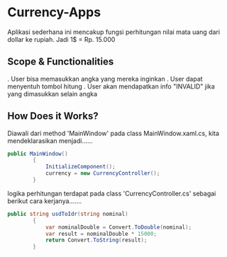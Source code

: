# Currency-Apps

Aplikasi sederhana ini mencakup fungsi perhitungan nilai mata uang dari dollar ke rupiah. Jadi 1$ = Rp. 15.000

## Scope & Functionalities

. User bisa memasukkan angka yang mereka inginkan
. User dapat menyentuh tombol hitung
. User akan mendapatkan info "INVALID" jika yang dimasukkan selain angka

## How Does it Works?

Diawali dari method 'MainWindow' pada class MainWindow.xaml.cs, kita mendeklarasikan menjadi......

```c#
public MainWindow()
        {
            InitializeComponent();
            currency = new CurrencyController();
        }
```

logika perhitungan terdapat pada class 'CurrencyController.cs' sebagai berikut cara kerjanya.......

```c#
public string usdToIdr(string nominal)
        {
            var nominalDouble = Convert.ToDouble(nominal);
            var result = nominalDouble * 15000;
            return Convert.ToString(result);
        }
```
